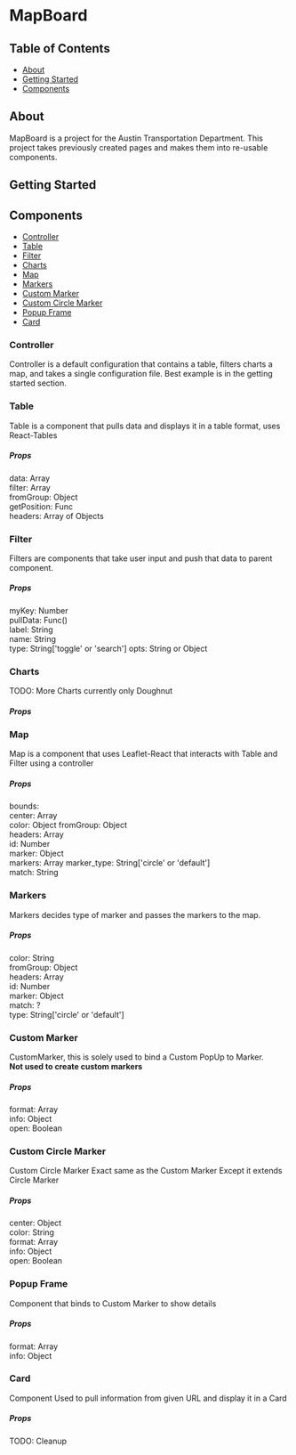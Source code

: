# MapBoard

## Table of Contents
* [About](#about)
* [Getting Started](#getting-started)
* [Components](#components)
 

## About
MapBoard is a project for the Austin Transportation Department. This project takes previously created pages and makes
them into re-usable components.

## Getting Started

## Components
* [Controller](#controller)
* [Table](#table)
* [Filter](#filter)
* [Charts](#charts)
* [Map](#map)
* [Markers](#markers)
* [Custom Marker](#custom-marker)
* [Custom Circle Marker](#custom-circle-marker)
* [Popup Frame](#popup-frame)
* [Card](#card)

### Controller
Controller is a default configuration that contains a table, filters charts
a map, and takes a single configuration file. Best example is in the getting started section.
### Table
Table is a component that pulls data and displays it in a table format, uses React-Tables
##### Props
data: Array  
filter: Array  
fromGroup: Object  
getPosition: Func  
headers: Array of Objects

### Filter
Filters are components that take user input and push that data to parent component. 
##### Props
myKey: Number  
pullData: Func()  
label: String  
name: String  
type: String['toggle' or 'search']
opts: String or Object

### Charts
TODO: More Charts currently only Doughnut

##### Props

### Map
Map is a component that uses Leaflet-React that interacts with Table and Filter using a controller

##### Props
bounds:  
center: Array  
color: Object 
fromGroup: Object  
headers: Array  
id: Number  
marker: Object  
markers: Array
marker_type: String['circle' or 'default']  
match: String

### Markers
Markers decides type of marker and passes the markers to the map. 
##### Props
color: String  
fromGroup: Object  
headers: Array  
id: Number  
marker: Object  
match: ?  
type: String['circle' or 'default']  

### Custom Marker
CustomMarker, this is solely used to bind a Custom PopUp to Marker.  
<b>Not used to create custom markers</b>
##### Props
format: Array  
info: Object  
open: Boolean
### Custom Circle Marker
Custom Circle Marker Exact same as the Custom Marker Except it extends Circle Marker

##### Props
center: Object  
color: String  
format: Array  
info: Object  
open: Boolean

### Popup Frame
Component that binds to Custom Marker to show details
##### Props
format: Array  
info: Object
### Card
Component Used to pull information from given URL and display it in a Card
##### Props
TODO: Cleanup
